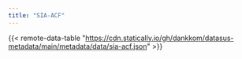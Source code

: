 ```yaml
---
title: "SIA-ACF"
---
```


{{< remote-data-table "https://cdn.statically.io/gh/dankkom/datasus-metadata/main/metadata/data/sia-acf.json" >}}
